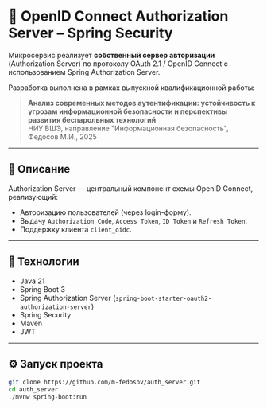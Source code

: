 # 🔐 OpenID Connect Authorization Server – Spring Security

Микросервис реализует **собственный сервер авторизации** (Authorization Server) по протоколу OAuth 2.1 / OpenID Connect с использованием Spring Authorization Server.

Разработка выполнена в рамках выпускной квалификационной работы:

> **Анализ современных методов аутентификации: устойчивость к угрозам информационной безопасности и перспективы развития беспарольных технологий**  
> НИУ ВШЭ, направление "Информационная безопасность", Федосов М.И., 2025

---

## 📌 Описание

Authorization Server — центральный компонент схемы OpenID Connect, реализующий:

- Авторизацию пользователей (через login-форму).
- Выдачу `Authorization Code`, `Access Token`, `ID Token` и `Refresh Token`.
- Поддержку клиента `client_oidc`.

---

## 🧩 Технологии

- Java 21
- Spring Boot 3
- Spring Authorization Server (`spring-boot-starter-oauth2-authorization-server`)
- Spring Security
- Maven
- JWT

---

## ⚙️ Запуск проекта

```bash
git clone https://github.com/m-fedosov/auth_server.git
cd auth_server
./mvnw spring-boot:run
```